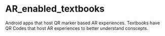 # AR_enabled_textbooks
Android apps that host QR marker based AR experiences. Textbooks have QR Codes that host AR experiences to better understand conscepts.  
